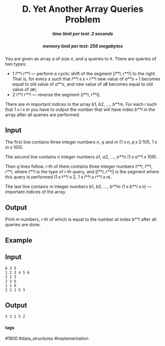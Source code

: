 <h1 style='text-align: center;'> D. Yet Another Array Queries Problem</h1>

<h5 style='text-align: center;'>time limit per test: 2 seconds</h5>
<h5 style='text-align: center;'>memory limit per test: 256 megabytes</h5>

You are given an array *a* of size *n*, and *q* queries to it. There are queries of two types: 

* 1 *l**i* *r**i* — perform a cyclic shift of the segment [*l**i*, *r**i*] to the right. That is, for every *x* such that *l**i* ≤ *x* < *r**i* new value of *a**x* + 1 becomes equal to old value of *a**x*, and new value of *a**l**i* becomes equal to old value of *a**r**i*;
* 2 *l**i* *r**i* — reverse the segment [*l**i*, *r**i*].

 There are *m* important indices in the array *b*1, *b*2, ..., *b**m*. For each *i* such that 1 ≤ *i* ≤ *m* you have to output the number that will have index *b**i* in the array after all queries are performed.

## Input

The first line contains three integer numbers *n*, *q* and *m* (1 ≤ *n*, *q* ≤ 2·105, 1 ≤ *m* ≤ 100). 

The second line contains *n* integer numbers *a*1, *a*2, ..., *a**n* (1 ≤ *a**i* ≤ 109). 

Then *q* lines follow. *i*-th of them contains three integer numbers *t**i*, *l**i*, *r**i*, where *t**i* is the type of *i*-th query, and [*l**i*, *r**i*] is the segment where this query is performed (1 ≤ *t**i* ≤ 2, 1 ≤ *l**i* ≤ *r**i* ≤ *n*). 

The last line contains *m* integer numbers *b*1, *b*2, ..., *b**m* (1 ≤ *b**i* ≤ *n*) — important indices of the array. 

## Output

Print *m* numbers, *i*-th of which is equal to the number at index *b**i* after all queries are done.

## Example

## Input


```
6 3 5  
1 2 3 4 5 6  
2 1 3  
2 3 6  
1 1 6  
2 2 1 5 3  

```
## Output


```
3 3 1 5 2   

```


#### tags 

#1800 #data_structures #implementation 